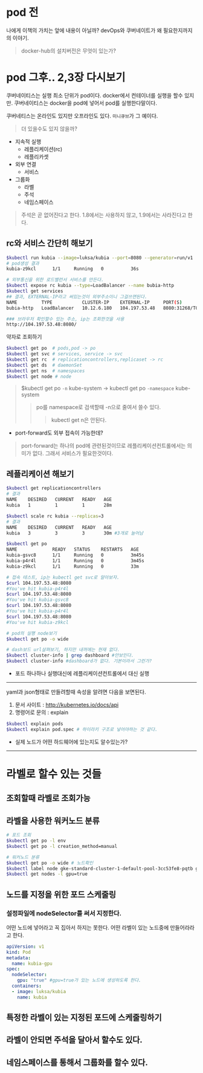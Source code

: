# pod 전
나에게 이책의 가치는 앞에 내용이 아닐까?
devOps와 쿠버네이트가 왜 필요한지까지의 이야기.

> docker-hub의 설치버전은 무엇이 있는가?

# pod 그후.. 2,3장 다시보기
쿠버네이티스는 실행 최소 단위가 pod이다. docker에서 컨테이너를 실행을 할수 있지만. 쿠버네이티스는 docker을 pod에 넣어서 pod를 실행한다말이다.

쿠버네티스는 온라인도 있지만 오프라인도 있다. `미니큐브`가 그 예이다.
> 더 있을수도 있지 않을까?

- 지속적 실행
  - 레플리케이션(rc)
  - 레플리카셋
- 외부 연결
  - 서비스
- 그룹화
  - 라벨
  - 주석
  - 네임스페이스

> 주석은 곧 없어진다고 한다. 1.8에서는 사용하지 않고, 1.9에서는 사라진다고 한다.
 

## rc와 서비스 간단히 해보기

```bash
$kubectl run kubia --image=luksa/kubia --port=8080 --generator=run/v1
# pod생성 결과
kubia-z9kcl      1/1     Running   0          36s

# 외부통신을 위한 로드밸런서 서비스를 만든다.
$kubectl expose rc kubia --type=LoadBalancer --name bubia-http
$kubectl get services
## 결과, EXTERNAL-IP라고 써있는것이 외부주소이니 그걸쓰면된다.
NAME         TYPE           CLUSTER-IP    EXTERNAL-IP     PORT(S)          AGE
bubia-http   LoadBalancer   10.12.6.180   104.197.53.48   8080:31268/TCP   87s

### 브라우저 확인할수 있는 주소, ip는 조회한것을 사용
http://104.197.53.48:8080/
```

약자로 조회하기
```bash
$kubectl get po  # pods,pod -> po
$kubectl get svc # services, service -> svc
$kubectl get rc  # replicationcontrollers,replicaset -> rc
$kubectl get ds  # daemonSet
$kubectl get ns  # namespaces
$kubectl get node # node
```
> $kubectl get po `-n` kube-system -> kubectl get po `-namespace` kube-system
>> po를 namespace로 검색할때 -n으로 줄여서 쓸수 있다.
>>> kubectl get n은 안된다.

* port-forward도 외부 접속이 가능한데?
> port-forward는 하나의 pod에 관련된것이므로 레플리케이션컨트롤에서는 의미가 없다. 그래서 서비스가 필요한것이다.


## 레플리케이션 해보기

```bash
$kubectl get replicationcontrollers
# 결과
NAME    DESIRED   CURRENT   READY   AGE
kubia   1         1         1       28m

$kubectl scale rc kubia --replicas=3
# 결과
NAME    DESIRED   CURRENT   READY   AGE
kubia   3         3         3       30m #3개로 늘어남

$kubectl get po
NAME             READY   STATUS    RESTARTS   AGE
kubia-gsvc8      1/1     Running   0          3m45s
kubia-p4r4l      1/1     Running   0          3m45s
kubia-z9kcl      1/1     Running   0          33m

# 접속 테스트, ip는 kubectl get svc로 알아보자.
$curl 104.197.53.48:8080
#You've hit kubia-p4r4l
$curl 104.197.53.48:8080
#You've hit kubia-gsvc8
$curl 104.197.53.48:8080
#You've hit kubia-p4r4l
$curl 104.197.53.48:8080
#You've hit kubia-z9kcl

# pod의 실행 node보기
$kubectl get po -o wide

# dash보드 url살펴보기, 하지만 내꺼에는 현재 없다. 
$kubectl cluster-info | grep dashboard #안보인다.
$kubectl cluster-info #dashboard가 없다. 기본이라서 그런가?
```

* 포드 하나하나 실행대신에 레플리케이션컨트롤에서 대신 실행

---

yaml과 json형태로 만들려할때 속성을 알려면 다음을 보면된다.
1. 문서 사이트 : http://kubernetes.io/docs/api
2. 명령어로 문의 : explain
``` bash
$kubectl explain pods
$kubectl explain pod.spec # 하이라키 구조로 넣어야하는 것 같다.
```

* 실제 노드가 어떤 하드웨어에 있는지도 알수있는가?

---
# 라벨로 할수 있는 것들
## 조회할때 라벨로 조회가능
## 라벨을 사용한 워커노드 분류
```bash
# 포드 조회
$kubectl get po -l env
$kubectl get po -l creation_method=manual

# 워커노드 분류
$kubectl get po -o wide # 노드확인
$kubectl label node gke-standard-cluster-1-default-pool-3cc53fe8-pqtb gpu=true
$kubectl get nodes -l gpu=true
```
## 노드를 지정을 위한 포드 스케줄링
### 설정파일에 nodeSelector를 써서 지정한다.
어떤 노드에 넣어라고 꼭 집아서 하지는 못한다. 어떤 라벨이 있는 노드중에 만들어라라고 한다.

```yaml
apiVersion: v1
kind: Pod
metadata:
  name: kubia-gpu
spec:
  nodeSelector:
    gpu: "true" #gpu=true가 있는 노드에 생성하도록 한다.
  containers:
  - image: luksa/kubia
    name: kubia  
```
## 특정한 라벨이 있는 지정된 포드에 스케줄링하기

## 라벨이 안되면 주석을 달아서 할수도 있다.

## 네임스페이스를 통해서 그룹화를 할수 있다.

